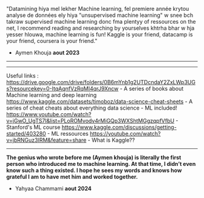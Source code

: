 "Datamining hiya mel lekher Machine learning, fel premiere année krytou analyse de données ely hiya "unsupervised machine learning" w snee bch takraw supervised machine learning
donc fma plentyy of ressources on the net, I recommend reading and researching by yourselves khtrha bhar w hja yesser hlouwa, machine learning is fun!
Kaggle is your friend, datacamp is your friend, coursera is your friend."
- Aymen Khouja **aout 2023**

-----------------------------------------------------------------
-----------------------------------------------------------------
Useful links :
https://drive.google.com/drive/folders/0B6mYnb1g2UTDcndaY2ZxLWp3UGs?resourcekey=0-ItqAqnfVzRqMI4qrJ9Xncw - A series of books about Machine learning and deep learning
https://www.kaggle.com/datasets/timoboz/data-science-cheat-sheets - A series of cheat cheats about everything data science - ML included! 
https://www.youtube.com/watch?v=jGwO_UgTS7I&list=PLoROMvodv4rMiGQp3WXShtMGgzqpfVfbU - Stanford's ML course
https://www.kaggle.com/discussions/getting-started/403280 - ML ressources
https://youtube.com/watch?v=jbRNGuz3IRM&feature=share - What is Kaggle??


-----------------------------------------------------------------
**The genius who wrote before me (Aymen khouja) is literally the first person who introduced me to machine learning. At that time, I didn’t even know such a thing existed. 
I hope he sees my words and knows how grateful I am to have met him and worked together.**
- Yahyaa Chammami **aout 2024**
  
